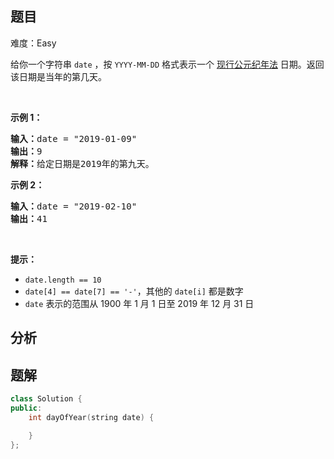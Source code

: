 
## 题目
难度：Easy
<p>给你一个字符串&nbsp;<code>date</code> ，按 <code>YYYY-MM-DD</code> 格式表示一个 <a href="https://baike.baidu.com/item/公元/17855" target="_blank">现行公元纪年法</a> 日期。返回该日期是当年的第几天。</p>

<p>&nbsp;</p>

<p><strong>示例 1：</strong></p>

<pre>
<strong>输入：</strong>date = "2019-01-09"
<strong>输出：</strong>9
<strong>解释：</strong>给定日期是2019年的第九天。</pre>

<p><strong>示例 2：</strong></p>

<pre>
<strong>输入：</strong>date = "2019-02-10"
<strong>输出：</strong>41
</pre>

<p>&nbsp;</p>

<p><strong>提示：</strong></p>

<ul>
	<li><code>date.length == 10</code></li>
	<li><code>date[4] == date[7] == '-'</code>，其他的&nbsp;<code>date[i]</code>&nbsp;都是数字</li>
	<li><code>date</code> 表示的范围从 1900 年 1 月 1 日至 2019 年 12 月 31 日</li>
</ul>

## 分析

## 题解
```cpp
class Solution {
public:
    int dayOfYear(string date) {

    }
};
```
